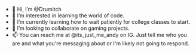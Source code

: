 - 👋 Hi, I’m @Drumitch
- 👀 I’m interested in learning the world of code.
- 🌱 I’m currently learning how to wait patiently for college classes to start.
- 💞️ I’m looking to collaborate on gaming projects.
- 📫 You can reach me at @its_just_me_andy on IG. Just tell me who you are and what you're messaging about or I'm likely not going to respond.

<!---
Drumitch/Drumitch is a ✨ special ✨ repository because its `README.md` (this file) appears on your GitHub profile.
You can click the Preview link to take a look at your changes.
--->

